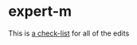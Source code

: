 # expert-m
This is <a href="https://docs.google.com/document/d/10qgpNE1nWDkiTGaOiOOxbAc2H1yfQZLmFpU_JGnf9gI/edit" target="_blank">a check-list</a> for all of the edits
